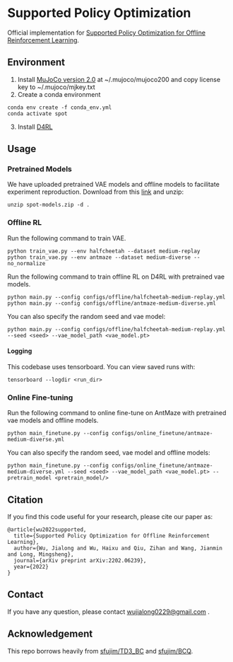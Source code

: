 # Supported Policy Optimization

Official implementation for [Supported Policy Optimization for Offline Reinforcement Learning](https://arxiv.org/abs/2202.06239).

## Environment

1. Install [MuJoCo version 2.0](https://www.roboti.us/download.html) at ~/.mujoco/mujoco200 and copy license key to ~/.mujoco/mjkey.txt
2. Create a conda environment
```
conda env create -f conda_env.yml
conda activate spot
```
3. Install [D4RL](https://github.com/rail-berkeley/d4rl)

## Usage

### Pretrained Models

We have uploaded pretrained VAE models and offline models to facilitate experiment reproduction. Download from this [link](https://drive.google.com/file/d/1_v6yPpwYw6T7CcBs1u_UJizf9wZmV1PW/view?usp=sharing) and unzip:

```
unzip spot-models.zip -d .
```

### Offline RL

Run the following command to train VAE.

```
python train_vae.py --env halfcheetah --dataset medium-replay
python train_vae.py --env antmaze --dataset medium-diverse --no_normalize
```

Run the following command to train offline RL on D4RL with pretrained vae models.

```
python main.py --config configs/offline/halfcheetah-medium-replay.yml
python main.py --config configs/offline/antmaze-medium-diverse.yml
```

You can also specify the random seed and vae model:

```
python main.py --config configs/offline/halfcheetah-medium-replay.yml --seed <seed> --vae_model_path <vae_model.pt>
```

#### Logging

This codebase uses tensorboard. You can view saved runs with:

```
tensorboard --logdir <run_dir>
```

### Online Fine-tuning

Run the following command to online fine-tune on AntMaze with pretrained vae models and offline models.

```
python main_finetune.py --config configs/online_finetune/antmaze-medium-diverse.yml
```

You can also specify the random seed, vae model and offline models:

```
python main_finetune.py --config configs/online_finetune/antmaze-medium-diverse.yml --seed <seed> --vae_model_path <vae_model.pt> --pretrain_model <pretrain_model/>
```

## Citation

If you find this code useful for your research, please cite our paper as:

```
@article{wu2022supported,
  title={Supported Policy Optimization for Offline Reinforcement Learning},
  author={Wu, Jialong and Wu, Haixu and Qiu, Zihan and Wang, Jianmin and Long, Mingsheng},
  journal={arXiv preprint arXiv:2202.06239},
  year={2022}
}
```

## Contact

If you have any question, please contact wujialong0229@gmail.com .

## Acknowledgement

This repo borrows heavily from [sfujim/TD3_BC](https://github.com/sfujim/TD3_BC) and [sfujim/BCQ](https://github.com/sfujim/BCQ).